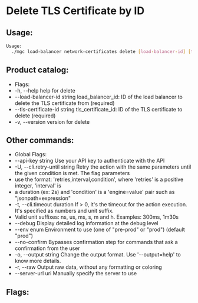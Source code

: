 # Delete TLS Certificate by ID

## Usage:
```bash
Usage:
  ./mgc load-balancer network-certificates delete [load-balancer-id] [tls-certificate-id] [flags]
```

## Product catalog:
- Flags:
- -h, --help                        help for delete
- --load-balancer-id string     load_balancer_id: ID of the load balancer to delete the TLS certificate from (required)
- --tls-certificate-id string   tls_certificate_id: ID of the TLS certificate to delete (required)
- -v, --version                     version for delete

## Other commands:
- Global Flags:
- --api-key string           Use your API key to authenticate with the API
- -U, --cli.retry-until string   Retry the action with the same parameters until the given condition is met. The flag parameters
- use the format: 'retries,interval,condition', where 'retries' is a positive integer, 'interval' is
- a duration (ex: 2s) and 'condition' is a 'engine=value' pair such as "jsonpath=expression"
- -t, --cli.timeout duration     If > 0, it's the timeout for the action execution. It's specified as numbers and unit suffix.
- Valid unit suffixes: ns, us, ms, s, m and h. Examples: 300ms, 1m30s
- --debug                    Display detailed log information at the debug level
- --env enum                 Environment to use (one of "pre-prod" or "prod") (default "prod")
- --no-confirm               Bypasses confirmation step for commands that ask a confirmation from the user
- -o, --output string            Change the output format. Use '--output=help' to know more details.
- -r, --raw                      Output raw data, without any formatting or coloring
- --server-url uri           Manually specify the server to use

## Flags:
```bash

```

